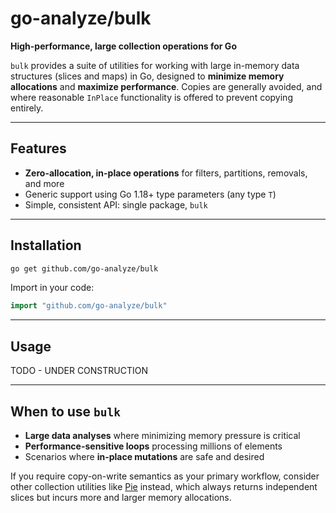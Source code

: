 # go-analyze/bulk

**High-performance, large collection operations for Go**

`bulk` provides a suite of utilities for working with large in-memory data structures (slices and maps) in Go, designed to **minimize memory allocations** and **maximize performance**. Copies are generally avoided, and where reasonable `InPlace` functionality is offered to prevent copying entirely.

---

## Features

* **Zero-allocation, in-place operations** for filters, partitions, removals, and more
* Generic support using Go 1.18+ type parameters (any type `T`)
* Simple, consistent API: single package, `bulk`

---

## Installation

```bash
go get github.com/go-analyze/bulk
```

Import in your code:

```go
import "github.com/go-analyze/bulk"
```

---

## Usage

TODO - UNDER CONSTRUCTION

---

## When to use `bulk`

* **Large data analyses** where minimizing memory pressure is critical
* **Performance-sensitive loops** processing millions of elements
* Scenarios where **in-place mutations** are safe and desired

If you require copy-on-write semantics as your primary workflow, consider other collection utilities like [Pie](https://github.com/elliotchance/pie) instead, which always returns independent slices but incurs more and larger memory allocations.

